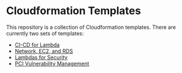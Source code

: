 # Cloudformation Templates

This repository is a collection of Cloudformation templates. There are currently two sets of templates:

- [CI-CD for Lambda](https://github.com/fabioschorn/fs-proj_aws-cloudformation/tree/main/cicd/)
- [Network, EC2, and RDS](https://github.com/fabioschorn/fs-proj_aws-cloudformation/tree/main/infrastructure/)
- [Lambdas for Security](https://github.com/fabioschorn/fs-proj_aws-cloudformation/tree/main/remediations/)
- [PCI Vulnerability Management](https://github.com/fabioschorn/cloudformation-aws-diversos/tree/main/pci-vulnerability-management)
